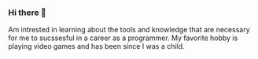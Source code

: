 ### Hi there 👋

Am intrested in learning about the tools and knowledge that are necessary for me to sucssesful in a career as a programmer.
My favorite hobby is playing video games and has been since I was a child.

<!--
**ORosado-0/ORosado-0** is a ✨ _special_ ✨ repository because its `README.md` (this file) appears on your GitHub profile.


